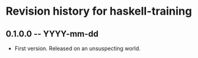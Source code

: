# Revision history for haskell-training

## 0.1.0.0  -- YYYY-mm-dd

* First version. Released on an unsuspecting world.
